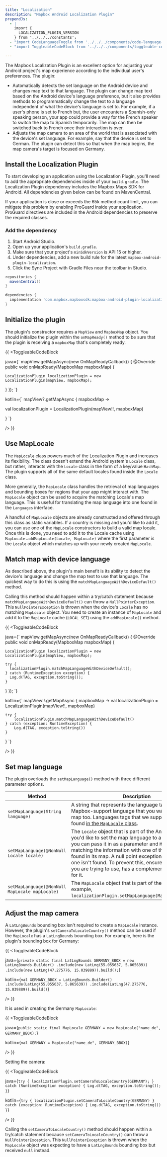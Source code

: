 ```yaml
---
title: "Localization"
description: "Mapbox Android Localization Plugin"
prependJs:
  - |
    import {
      LOCALIZATION_PLUGIN_VERSION
    } from '../../../constants';
  - "import CodeLanguageToggle from '../../../components/code-language-toggle';"
  - "import ToggleableCodeBlock from '../../../components/toggleable-code-block';"   

---
```


The Mapbox Localization Plugin is an excellent option for adjusting your Android project's map experience according to the individual user's preferences. The plugin:

- Automatically detects the set language on the Android device and changes map text to that language. The plugin can change map text based on the Android device's language preference, but it also provides methods to programmatically change the text to a language independent of what the device's language is set to. For example, if a user's phone is set to French but, the user encounters a Spanish-only speaking person, your app could provide a way for the French speaker to switch the map to Spanish temporarily. The map can then be switched back to French once their interaction is over.
- Adjusts the map camera to an area of the world that is associated with the device's set language. For example, say that the device is set to German. The plugin can detect this so that when the map begins, the map camera's target is focused on Germany.

## Install the Localization Plugin

To start developing an application using the Localization Plugin, you'll need to add the appropriate dependencies inside of your `build.gradle`. The Localization Plugin dependency includes the Mapbox Maps SDK for Android. All dependencies given below can be found on MavenCentral.

If your application is close or exceeds the 65k method count limit, you can mitigate this problem by enabling ProGuard inside your application. ProGuard directives are included in the Android dependencies to preserve the required classes.

### Add the dependency

1. Start Android Studio.
2. Open up your application's `build.gradle`.
3. Make sure that your project's `minSdkVersion` is API 15 or higher.
4. Under dependencies, add a new build rule for the latest `mapbox-android-plugin-localization`.
5. Click the Sync Project with Gradle Files near the toolbar in Studio.

```groovy
repositories {
  mavenCentral()
}

dependencies {
  implementation 'com.mapbox.mapboxsdk:mapbox-android-plugin-localization:{{ LOCALIZATION_PLUGIN_VERSION }}'
}
```

## Initialize the plugin

The plugin's constructor requires a `MapView` and `MapboxMap` object. You should initialize the plugin within the `onMapReady()` method to be sure that the plugin is receiving a `mapboxMap` that's completely ready.

{{
<CodeLanguageToggle id="initialize-localization" />
<ToggleableCodeBlock

java={`
mapView.getMapAsync(new OnMapReadyCallback() {
    @Override
    public void onMapReady(MapboxMap mapboxMap) {
  	
  	LocalizationPlugin localizationPlugin = new LocalizationPlugin(mapView, mapboxMap);
  		
}
});
`}

kotlin={`
mapView?.getMapAsync { mapboxMap -> 
            
val localizationPlugin = LocalizationPlugin(mapView!!, mapboxMap) 
        
}
`}

/>
}}

 
## Use MapLocale

The `MapLocale` class powers much of the Localization Plugin and increases its flexibility. The class doesn't extend the Android system's `Locale` class, but rather, interacts with the `Locale` class in the form of a key/value `HashMap`. The plugin supports all of the same default locales found inside the `Locale` class.

More generally, the `MapLocale` class handles the retrieval of map languages and bounding boxes for regions that your app might interact with. The `MapLocale` object can be used to acquire the matching Locale's map language. This is useful for translating the map language into one found in the `Languages` interface.

A handful of `MapLocale` objects are already constructed and offered through this class as static variables. If a country is missing and you'd like to add it, you can use one of the `MapLocale` constructors to build a valid map locale. Once this is done, you need to add it to the Locale cache using `MapLocale.addMapLocale(Locale, MapLocale)` where the first parameter is the `Locale` object which matches up with your newly created `MapLocale`.
 
 
##  Match map with device language

As described above, the plugin's main benefit is its ability to detect the device's language and change the map text to use that language. The quickest way to do this is using the `matchMapLanguageWithDeviceDefault()` method.

Calling this method should happen within a try/catch statement because `matchMapLanguageWithDeviceDefault()` can throw a `NullPointerException`. This `NullPointerException` is thrown when the device's `Locale` has no matching `MapLocale` object. You need to create an instance of `MapLocale` and add it to the `MapLocale` cache (`LOCAL_SET`) using the `addMapLocale()` method.
 
{{
<CodeLanguageToggle id="match-language" />
<ToggleableCodeBlock

java={`
mapView.getMapAsync(new OnMapReadyCallback() {
  @Override
  public void onMapReady(MapboxMap mapboxMap) {
	
	LocalizationPlugin localizationPlugin = new LocalizationPlugin(mapView, mapboxMap);
	
	try {
      localizationPlugin.matchMapLanguageWithDeviceDefault();          
    } catch (RuntimeException exception) {
      Log.d(TAG, exception.toString());
    }
  }
});
`}

kotlin={`
mapView!!.getMapAsync { mapboxMap ->
	val localizationPlugin = LocalizationPlugin(mapView!!, mapboxMap)
		
	try {
	    localizationPlugin.matchMapLanguageWithDeviceDefault()
	} catch (exception: RuntimeException) {
	    Log.d(TAG, exception.toString())
	}
}
`}

/>
}}


## Set map language

The plugin overloads the `setMapLanguage()` method with three different parameter options.

| Method | Description |
| --- | --- |
| `setMapLanguage(String language)` | A string that represents the language tag for the Mapbox-support language that you want to change the map too. Languages tags that we support can be found&nbsp;[in the `MapLocale` class](https://github.com/mapbox/mapbox-plugins-android/blob/e29c18d25098eb023a831796ff807e30d8207c36/plugin-localization/src/main/java/com/mapbox/mapboxsdk/plugins/localization/MapLocale.java#L39-L87).|
| `setMapLanguage(@NonNull Locale locale)` | The `Locale` object that is part of the Android platform. If you'd like to set the map language to a specific locale, you can pass it in as a parameter and `MapLocale` will try matching the information with one of the `MapLocale`s found in its map. A null point exception will be thrown if one isn't found. To prevent this, ensure that the `locale` you are trying to use, has a complementary `MapLocale` for it. |
| `setMapLanguage(@NonNull MapLocale mapLocale)` | The `MapLocale` object that is part of the plugin. For example, `localizationPlugin.setMapLanguage(MapLocale.GERMAN)`. |

## Adjust the map camera

A `LatLngBounds` bounding box isn't required to create a `MapLocale` instance. However, the plugin's `setCameraToLocaleCountry()` method can be used if the `MapLocale` has a `LatLngBounds` bounding box. For example, here is the plugin's bounding box for Germany:

{{
<CodeLanguageToggle id="adjust-camera" />
<ToggleableCodeBlock

java={`
private static final LatLngBounds GERMANY_BBOX = new LatLngBounds.Builder()
.include(new LatLng(55.055637, 5.865639))
.include(new LatLng(47.275776, 15.039889)).build();
`}

kotlin={`
val GERMANY_BBOX = LatLngBounds.Builder()
	.include(LatLng(55.055637, 5.865639))
	.include(LatLng(47.275776, 15.039889)).build()
`}

/>
}}


It is used in creating the Germany `MapLocale`:

{{
<CodeLanguageToggle id="germany-locale" />
<ToggleableCodeBlock

java={`
public static final MapLocale GERMANY = new MapLocale("name_de", GERMANY_BBOX);
`}

kotlin={`
val GERMANY = MapLocale("name_de", GERMANY_BBOX)
`}

/>
}}

Setting the camera:

{{
<CodeLanguageToggle id="setting-camera" />
<ToggleableCodeBlock

java={`
try {
	localizationPlugin.setCameraToLocaleCountry(GERMANY);
} catch (RuntimeException exception) {
	Log.d(TAG, exception.toString());
}
`}

kotlin={`
try {
	localizationPlugin.setCameraToLocaleCountry(GERMANY)
} catch (exception: RuntimeException) {
	Log.d(TAG, exception.toString())
}
`}

/>
}}

Calling the `setCameraToLocaleCountry()` method should happen within a try/catch statement because `setCameraToLocaleCountry()` can throw a `NullPointerException`. This `NullPointerException` is thrown when the `MapLocale` object was expecting to have a `LatLngBounds` bounding box but received `null` instead.
